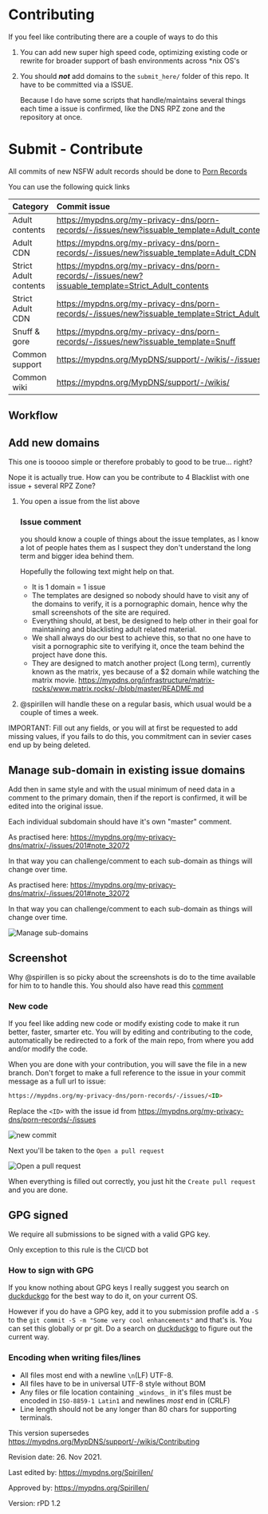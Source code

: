 # Contributing

If you feel like contributing there are a couple of ways to do this

1. You can add new super high speed code, optimizing existing code
   or rewrite for broader support of bash environments across *nix
   OS's

1. You should **_not_** add domains to the `submit_here/` folder of
   this repo. It have to be committed via a ISSUE.

   Because I do have some scripts that handle/maintains several things
   each time a issue is confirmed, like the DNS RPZ zone and the
   repository at once.

# Submit - Contribute

All commits of new NSFW adult records should be done to
[Porn Records][PR]

You can use the following quick links

| Category              | Commit issue                                                                                        |
| :-------------------- | :-------------------------------------------------------------------------------------------------- |
| Adult contents        | https://mypdns.org/my-privacy-dns/porn-records/-/issues/new?issuable_template=Adult_contents        |
| Adult CDN             | https://mypdns.org/my-privacy-dns/porn-records/-/issues/new?issuable_template=Adult_CDN             |
| Strict Adult contents | https://mypdns.org/my-privacy-dns/porn-records/-/issues/new?issuable_template=Strict_Adult_contents |
| Strict Adult CDN      | https://mypdns.org/my-privacy-dns/porn-records/-/issues/new?issuable_template=Strict_Adult_CDN      |
| Snuff & gore          | https://mypdns.org/my-privacy-dns/porn-records/-/issues/new?issuable_template=Snuff                 |
| Common support        | https://mypdns.org/MypDNS/support/-/wikis/-/issues/new                                              |
| Common wiki           | https://mypdns.org/MypDNS/support/-/wikis/                                                          |


## Workflow

## Add new domains
This one is tooooo simple or therefore probably to good to be
true... right?

Nope it is actually true. How can you be contribute to 4 Blacklist with
one issue + several RPZ Zone?

1. You open a issue from the list above

   ### Issue comment
   you should know a couple of things about the issue templates,
   as I know a lot of people hates them as I suspect they don't
   understand the long term and bigger idea behind them.

   Hopefully the following text might help on that.
   - It is 1 domain = 1 issue
   - The templates are designed so nobody should have to visit any of the
   domains to verify, it is a pornographic domain, hence why the small
   screenshots of the site are required.
   - Everything should, at best, be designed to help other in their goal
   for maintaining and blacklisting adult related material.
   - We shall always do our best to achieve this, so that no one have to
   visit a pornographic site to verifying it, once the team behind the
   project have done this.
   - They are designed to match another project (Long term), currently known
   as the matrix, yes because of a $2 domain while watching the matrix
   movie. https://mypdns.org/infrastructure/matrix-rocks/www.matrix.rocks/-/blob/master/README.md

2. @spirillen will handle these on a regular basis, which usual
   would be a couple of times a week.

IMPORTANT: Fill out any fields, or you will at first be requested to add
missing values, if you fails to do this, you commitment can in sevier
cases end up by being deleted.

## Manage sub-domain in existing issue domains
Add then in same style and with the usual minimum of need data in a
comment to the primary domain, then if the report is confirmed, it will
be edited into the original issue.

Each individual subdomain should have it's own "master" comment.

As practised here: https://mypdns.org/my-privacy-dns/matrix/-/issues/201#note_32072

In that way you can challenge/comment to each sub-domain as things will change over time.

As practised here: https://mypdns.org/my-privacy-dns/matrix/-/issues/201#note_32072

In that way you can challenge/comment to each sub-domain as things will change over time.

![Manage sub-domains](https://mypdns.org/mypdns/support/uploads/fe17e6b1382738e24a90abfe054432ab/image.png)


## Screenshot
Why @spirillen is so picky about the screenshots is do to the time
available for him to to handle this. You should also have read this
[comment](#issue-comment)

### New code
If you feel like adding new code or modify existing code to make it run
better, faster, smarter etc. You will by editing and contributing to the
code, automatically be redirected to a fork of the main repo, from where
you add and/or modify the code.

When you are done with your contribution, you will save the file in
a new branch. Don't forget to make a full reference to the issue in
your commit message as a full url to issue:

```md
https://mypdns.org/my-privacy-dns/porn-records/-/issues/<ID>
```

Replace the `<ID>` with the issue id from
https://mypdns.org/my-privacy-dns/porn-records/-/issues

![new commit](https://user-images.githubusercontent.com/44526987/134584727-5ce2cc04-6eac-485d-a934-1b730cb1fe44.png)

Next you'll be taken to the `Open a pull request`

![Open a pull request](https://user-images.githubusercontent.com/44526987/134584048-51c583f1-8fe8-4536-831d-8b821077fe57.png)

When everything is filled out correctly, you just hit the
`Create pull request` and you are done.


## GPG signed
We require all submissions to be signed with a valid GPG key.

Only exception to this rule is the CI/CD bot

### How to sign with GPG
If you know nothing about GPG keys I really suggest you search on
[duckduckgo][duckduckgo] for the best way to do it, on your
current OS.

However if you do have a GPG key, add it to you submission profile add a
`-S` to the `git commit -S -m "Some very cool enhancements"` and that's
is. You can set this globally or pr git. Do a search on
[duckduckgo][duckduckgo] to figure out the current way.

### Encoding when writing files/lines
  - All files most end with a newline `\n`(LF) UTF-8.
  - All files have to be in universal UTF-8 style without BOM
  - Any files or file location containing `_windows_` in it's files must
    be encoded in `ISO-8859-1 Latin1` and newlines *most* end in (CRLF)
  - Line length should not be any longer than 80 chars for supporting
    terminals.


<!-- Document links -->
[PR]: https://mypdns.org/my-privacy-dns/porn-records
[duckduckgo]: https://safe.duckduckgo.com


This version supersedes <https://mypdns.org/MypDNS/support/-/wikis/Contributing>

Revision date: 26. Nov 2021.

Last edited by: <https://mypdns.org/Spirillen/>

Approved by: <https://mypdns.org/Spirillen/>

Version: rPD 1.2
